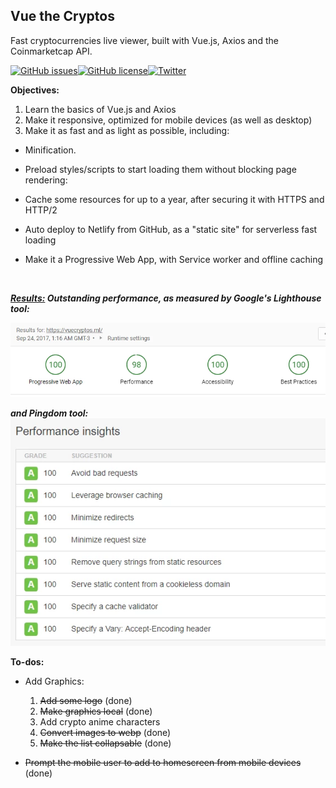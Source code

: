 ## Vue the Cryptos
Fast cryptocurrencies live viewer, built with Vue.js, Axios and the Coinmarketcap API.

[![GitHub issues](https://img.shields.io/github/issues/LiteSoul/VuetheCryptos.svg)](https://github.com/LiteSoul/VuetheCryptos/issues)[![GitHub license](https://img.shields.io/badge/license-MIT-blue.svg)](https://raw.githubusercontent.com/LiteSoul/VuetheCryptos/master/LICENSE)[![Twitter](https://img.shields.io/twitter/url/https/github.com/LiteSoul/VuetheCryptos.svg?style=social)](https://twitter.com/intent/tweet?text=Wow:&url=%5Bobject%20Object%5D)




**Objectives:**
1. Learn the basics of Vue.js and Axios
2. Make it responsive, optimized for mobile devices (as well as desktop)
3. Make it as fast and as light as possible, including:

- Minification.

- Preload styles/scripts to start loading them without blocking page rendering:

- Cache some resources for up to a year, after securing it with HTTPS and HTTP/2

- Auto deploy to Netlify from GitHub, as a "static site" for serverless fast loading

- Make it a Progressive Web App, with Service worker and offline caching 

  ​

***<u>Results:</u> Outstanding performance, as measured by Google's Lighthouse tool:***

![lighthouse](https://raw.githubusercontent.com/LiteSoul/VuetheCryptos/master/images/lighthouse.webp)



***and Pingdom tool:***
![pinddom](https://raw.githubusercontent.com/LiteSoul/VuetheCryptos/master/images/pingdom.webp)





**To-dos:**

- Add Graphics:
  1. ~~Add some logo~~ (done)
  2. ~~Make graphics local~~ (done)
  3. Add crypto anime characters
  4. ~~Convert images to webp~~ (done)
  5. ~~Make the list collapsable~~ (done)


- ~~Prompt the mobile user to add to homescreen from mobile devices~~ (done)
